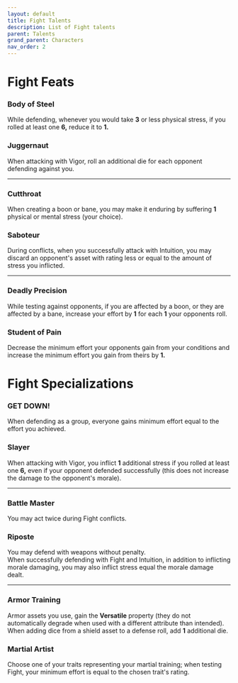 ```yaml
---
layout: default
title: Fight Talents
description: List of Fight talents
parent: Talents
grand_parent: Characters
nav_order: 2
---
```


# Fight Feats

### Body of Steel

While defending, whenever you would take **3** or less physical stress, if you rolled at least one **6,** reduce it to **1.**

### Juggernaut

When attacking with Vigor, roll an additional die for each opponent defending against you.

---

### Cutthroat

When creating a boon or bane, you may make it enduring by suffering **1** physical or mental stress (your choice).

### Saboteur

During conflicts, when you successfully attack with Intuition, you may discard an opponent's asset with rating less or equal to the amount of stress you inflicted.

---

### Deadly Precision

While testing against opponents, if you are affected by a boon, or they are affected by a bane, increase your effort by **1** for each **1** your opponents roll.

### Student of Pain

Decrease the minimum effort your opponents gain from your conditions and increase the minimum effort you gain from theirs by **1.**



# Fight Specializations

### GET DOWN!

When defending as a group, everyone gains minimum effort equal to the effort you achieved.

### Slayer

When attacking with Vigor, you inflict **1** additional stress if you rolled at least one **6,** even if your opponent defended successfully (this does not increase the damage to the opponent's morale).

---

### Battle Master

You may act twice during Fight conflicts.

### Riposte

You may defend with weapons without penalty.  
When successfully defending with Fight and Intuition, in addition to inflicting morale damaging, you may also inflict stress equal the morale damage dealt.

---

### Armor Training

Armor assets you use, gain the **Versatile** property (they do not automatically degrade when used with a different attribute than intended).  
When adding dice from a shield asset to a defense roll, add **1** additional die.

### Martial Artist

Choose one of your traits representing your martial training; when testing Fight, your minimum effort is equal to the chosen trait's rating.
